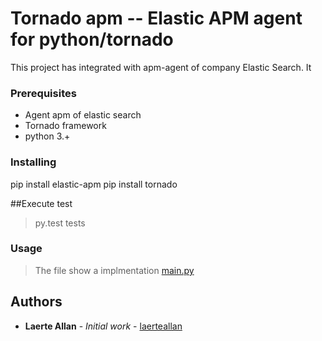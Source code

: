 # Tornado apm -- Elastic APM agent for python/tornado  

This project has integrated with apm-agent of company Elastic Search. It 


### Prerequisites

- Agent apm of elastic search
- Tornado framework
- python 3.+

### Installing
pip install  elastic-apm
pip install tornado

##Execute test

> py.test tests

### Usage

>The file show a implmentation
[main.py](main.py)

## Authors

* **Laerte Allan** - *Initial work* - [laerteallan](https://github.com/laerteallan)
